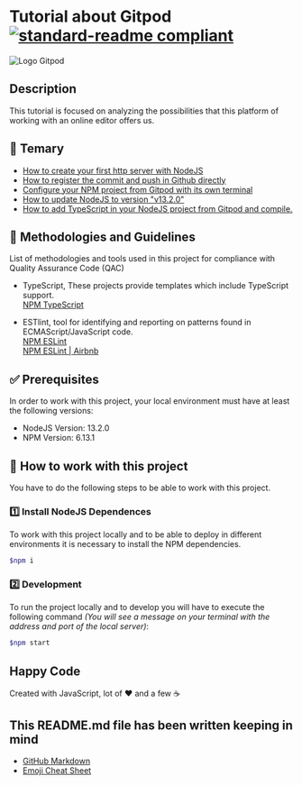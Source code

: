 # Tutorial about Gitpod [![standard-readme compliant](https://img.shields.io/badge/readme%20style-standard-brightgreen.svg?style=flat-square)](https://github.com/RichardLitt/standard-readme)

![Logo Gitpod](https://i.ytimg.com/vi/bFZMKpDV3GQ/maxresdefault.jpg)

## Description

This tutorial is focused on analyzing the possibilities that this platform of working with an online editor offers us.

## 📖 Temary

* [How to create your first http server with NodeJS](https://twitter.com/JoseJ_PR/status/1200160784459980802)
* [How to register the commit and push in Github directly](https://twitter.com/JoseJ_PR/status/1200467861266931712)
* [Configure your NPM project from Gitpod with its own terminal](https://twitter.com/JoseJ_PR/status/1200755146394865664)
* [How to update NodeJS to version "v13.2.0"](https://twitter.com/JoseJ_PR/status/1201077915477270528)
* [How to add TypeScript in your NodeJS project from Gitpod and compile.](https://twitter.com/JoseJ_PR/status/1202687843828731904)

## 📌 Methodologies and Guidelines

List of methodologies and tools used in this project for compliance with Quality Assurance Code (QAC)

* TypeScript, These projects provide templates which include TypeScript support. \
  [NPM TypeScript](https://www.npmjs.com/package/typescript) 

* ESTlint, tool for identifying and reporting on patterns found in ECMAScript/JavaScript code. \
  [NPM ESLint](https://www.npmjs.com/package/eslint) \
  [NPM ESLint | Airbnb](https://www.npmjs.com/package/eslint-config-airbnb)

## ✅ Prerequisites

In order to work with this project, your local environment must have at least the following versions:

* NodeJS Version: 13.2.0
* NPM Version: 6.13.1

## 📐 How to work with this project

You have to do the following steps to be able to work with this project.

### 1️⃣ Install NodeJS Dependences

To work with this project locally and to be able to deploy in different environments it is necessary to install the NPM dependencies.

```bash
$npm i
```

### 2️⃣ Development

To run the project locally and to develop you will have to execute the following command _(You will see a message on your terminal with the address and port of the local server)_:

```bash
$npm start
```

## Happy Code

Created with JavaScript, lot of ❤️ and a few ☕️

## This README.md file has been written keeping in mind

* [GitHub Markdown](https://guides.github.com/features/mastering-markdown/)
* [Emoji Cheat Sheet](https://www.webfx.com/tools/emoji-cheat-sheet/)
